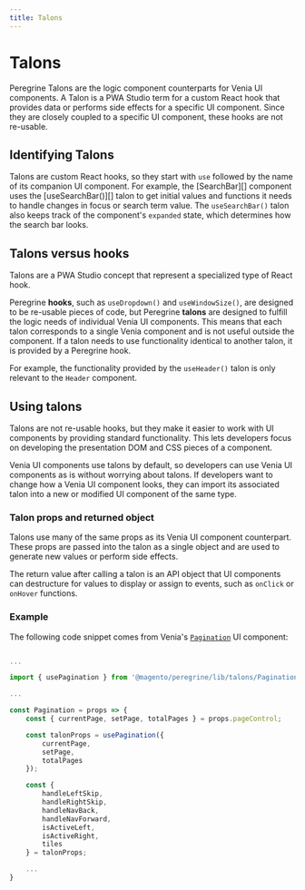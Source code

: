 ```yaml
---
title: Talons
---
```


# Talons

Peregrine Talons are the logic component counterparts for Venia UI components.
A Talon is a PWA Studio term for a custom React hook that provides data or performs side effects for a specific UI component.
Since they are closely coupled to a specific UI component, these hooks are not re-usable.

## Identifying Talons

Talons are custom React hooks, so they start with `use` followed by the name of its companion UI component.
For example, the [SearchBar][] component uses the [useSearchBar()][] talon to get initial values and functions it needs to handle changes in focus or search term value.
The `useSearchBar()` talon also keeps track of the component's `expanded` state, which determines how the search bar looks.

[`usesearchbar()`]: https://github.com/magento/pwa-studio/blob/develop/packages/peregrine/lib/talons/SearchBar/useSearchBar.js
[`searchbar`]: https://github.com/magento/pwa-studio/blob/develop/packages/venia-ui/lib/components/SearchBar/searchBar.js

## Talons versus hooks

Talons are a PWA Studio concept that represent a specialized type of React hook.

Peregrine **hooks**, such as `useDropdown()` and `useWindowSize()`, are designed to be re-usable pieces of code, but
Peregrine **talons** are designed to fulfill the logic needs of individual Venia UI components.
This means that each talon corresponds to a single Venia component and is not useful outside the component.
If a talon needs to use functionality identical to another talon, it is provided by a Peregrine hook.

For example, the functionality provided by the `useHeader()` talon is only relevant to the `Header` component.

## Using talons

Talons are not re-usable hooks, but they make it easier to work with UI components by providing standard functionality.
This lets developers focus on developing the presentation DOM and CSS pieces of a component.

Venia UI components use talons by default, so developers can use Venia UI components as is without worrying about talons.
If developers want to change how a Venia UI component looks, they can import its associated talon into a new or modified UI component of the same type.

### Talon props and returned object

Talons use many of the same props as its Venia UI component counterpart.
These props are passed into the talon as a single object and are used to generate new values or perform side effects.

The return value after calling a talon is an API object that UI components can destructure for values to display or assign to events, such as `onClick` or `onHover` functions.

### Example

The following code snippet comes from Venia's [`Pagination`][] UI component:

[`pagination`]: https://github.com/magento/pwa-studio/blob/develop/packages/venia-ui/lib/components/Pagination/pagination.js

``` jsx

...

import { usePagination } from '@magento/peregrine/lib/talons/Pagination/usePagination';

...

const Pagination = props => {
    const { currentPage, setPage, totalPages } = props.pageControl;

    const talonProps = usePagination({
        currentPage,
        setPage,
        totalPages
    });

    const {
        handleLeftSkip,
        handleRightSkip,
        handleNavBack,
        handleNavForward,
        isActiveLeft,
        isActiveRight,
        tiles
    } = talonProps;

    ...
}
```
